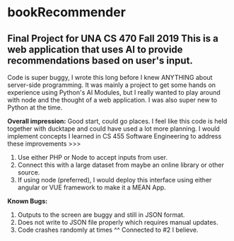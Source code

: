 # bookRecommender
Final Project for UNA CS 470 Fall 2019
This is a web application that uses AI to provide recommendations based on user's input. 
--------------------------------------------------------------
Code is super buggy, I wrote this long before I knew ANYTHING about server-side programming. 
It was mainly a project to get some hands on experience using Python's AI Modules, but I really wanted to play around with node and the thought of a web application.
I was also super new to Python at the time.

**Overall impression:**
Good start, could go places. 
I feel like this code is held together with ducktape and could have used a lot more planning. 
I would implement concepts I learned in CS 455 Software Engineering to address these improvements >>>

1. Use either PHP or Node to accept inputs from user.
2. Connect this with a large dataset from maybe an online library or other source.
3. If using node (preferred), I would deploy this interface using either angular or VUE framework to make it a MEAN App.

**Known Bugs:**
1. Outputs to the screen are buggy and still in JSON format.
2. Does not write to JSON file properly which requires manual updates.
3. Code crashes randomly at times ^^ Connected to #2 I believe.
